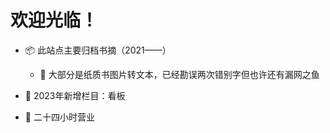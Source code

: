 # 欢迎光临！

- 📦 此站点主要归档书摘（2021——）

    - 🚧 大部分是纸质书图片转文本，已经勘误两次错别字但也许还有漏网之鱼

- 📰 2023年新增栏目：看板

- 🍟 二十四小时营业